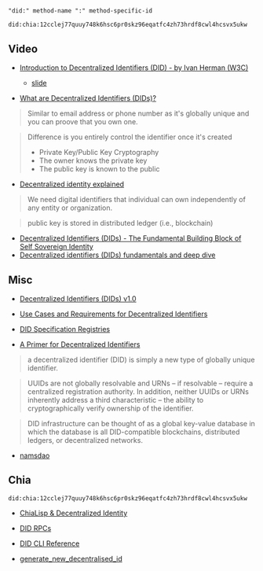 ## 

`"did:" method-name ":" method-specific-id`

`did:chia:12cclej77quuy748k6hsc6pr0skz96eqatfc4zh73hrdf8cwl4hcsvx5ukw`


## Video
- [Introduction to Decentralized Identifiers (DID) - by Ivan Herman (W3C)](https://www.youtube.com/watch?v=t8lMCmjPKq4)
    - [slide](https://iherman.github.io/did-talks/talks/2020-Fintech/#/)

- [What are Decentralized Identifiers (DIDs)?](https://www.youtube.com/watch?v=gWgAgpfLEIQ)
> Similar to email address or phone number as it's globally unique and you can proove that you own one.

> Difference is you entirely control the identifier once it's created
>    - Private Key/Public Key Cryptography
>    - The owner knows the private key
>    - The public key is known to the public

- [Decentralized identity explained](https://www.youtube.com/watch?v=Ew-_F-OtDFI)
> We need digital identifiers that individual can own independently of any entity or organization.

> public key is stored in distributed ledger (i.e., blockchain)

- [Decentralized Identifiers (DIDs) - The Fundamental Building Block of Self Sovereign Identity](youtube.com/watch?v=Jcfy9wd5bZI)
- [Decentralized identifiers (DIDs) fundamentals and deep dive](https://www.youtube.com/watch?v=SHuRRaOBMz4)

## Misc
- [Decentralized Identifiers (DIDs) v1.0](https://www.w3.org/TR/did-core/)
- [Use Cases and Requirements for Decentralized Identifiers](https://www.w3.org/TR/did-use-cases/)
- [DID Specification Registries](https://www.w3.org/TR/did-spec-registries/)

- [A Primer for Decentralized Identifiers](https://w3c-ccg.github.io/did-primer/)
> a decentralized identifier (DID) is simply a new type of globally unique identifier.

> UUIDs are not globally resolvable and URNs – if resolvable – require a centralized registration authority. In addition, neither UUIDs or URNs inherently address a third characteristic – the ability to cryptographically verify ownership of the identifier.

> DID infrastructure can be thought of as a global key-value database in which the database is all DID-compatible blockchains, distributed ledgers, or decentralized networks.

- [namsdao](https://www.namesdao.org/)

## Chia
`did:chia:12cclej77quuy748k6hsc6pr0skz96eqatfc4zh73hrdf8cwl4hcsvx5ukw`


- [ChiaLisp & Decentralized Identity](https://www.youtube.com/watch?v=zAG9KeMTZw8)
- [DID RPCs](https://docs.chia.net/docs/12rpcs/did_rpcs)
- [DID CLI Reference](https://docs.chia.net/docs/13cli/did_cli)

- [generate_new_decentralised_id](https://github.com/Chia-Network/chia-blockchain/blob/main/chia/wallet/did_wallet/did_wallet.py#L1108)